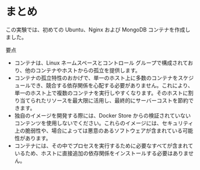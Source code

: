 # まとめ

この実験では、初めての Ubuntu、Nginx および MongoDB コンテナを作成しました。

要点

- コンテナは、Linux ネームスペースとコントロール グループで構成されており、他のコンテナやホストからの孤立を提供します。
- コンテナの孤立特性のおかげで、単一のホスト上に多数のコンテナをスケジュールでき、競合する依存関係を心配する必要がありません。これにより、単一のホスト上で複数のコンテナを実行しやすくなります。そのホストに割り当てられたリソースを最大限に活用し、最終的にサーバーコストを節約できます。
- 独自のイメージを開発する際には、Docker Store からの検証されていないコンテンツを使用しないでください。これらのイメージには、セキュリティ上の脆弱性や、場合によっては悪意のあるソフトウェアが含まれている可能性があります。
- コンテナには、その中でプロセスを実行するために必要なすべてが含まれているため、ホストに直接追加の依存関係をインストールする必要はありません。
